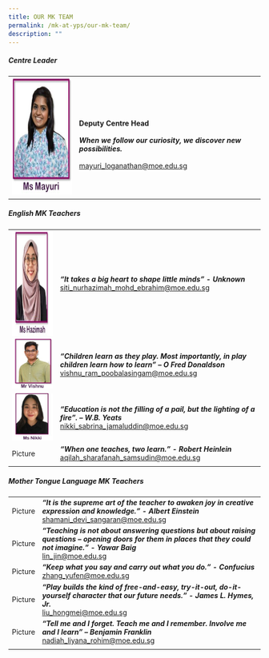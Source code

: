 ```yaml
---
title: OUR MK TEAM
permalink: /mk-at-yps/our-mk-team/
description: ""
---
```

##### **Centre Leader**

| | |
| -------- | -------- |
| <img src="/images/MK%20YPS/Our%20MK%20Staff/MK_Staff_Mayuri.jpg" alt="MK Brochure" style="float:left;width:170px;height:234px;"> | <br><br>**Deputy Centre Head**<br><br>***When we follow our curiosity, we discover new possibilities.*** <br><br>[mayuri_loganathan@moe.edu.sg](mailto:mayuri_loganathan@moe.edu.sg) |
| | |

##### **English MK Teachers**

| | |
| -------- | -------- |
| <img src="/images/MK%20YPS/Our%20MK%20Staff/MK_Staff_Hamizah.jpg" alt="MK Brochure" style="float:left;width:175px;height:210px;"> | ***“It takes a big heart to shape little minds” - Unknown*** <br>[siti_nurhazimah_mohd_ebrahim@moe.edu.sg](mailto:siti_nurhazimah_mohd_ebrahim@moe.edu.sg) |
| ![](/images/MK%20YPS/Our%20MK%20Staff/MK_Staff_Vishnu.jpg) | ***“Children learn as they play. Most importantly, in play children learn how to learn” – O Fred Donaldson*** <br>[vishnu_ram_poobalasingam@moe.edu.sg](mailto:vishnu_ram_poobalasingam@moe.edu.sg) |
| ![](/images/MK%20YPS/Our%20MK%20Staff/MK_Staff_Nikki.jpg) | ***“Education is not the filling of a pail, but the lighting of a fire”. – W.B. Yeats*** <br>[nikki_sabrina_jamaluddin@moe.edu.sg](mailto:nikki_sabrina_jamaluddin@moe.edu.sg) |
| Picture | ***“When one teaches, two learn.” - Robert Heinlein*** <br>[aqilah_sharafanah_samsudin@moe.edu.sg](mailto:aqilah_sharafanah_samsudin@moe.edu.sg) |
| | |

##### **Mother Tongue Language MK Teachers**

| | |
| -------- | -------- |
| Picture | ***“It is the supreme art of the teacher to awaken joy in creative expression and knowledge.” - Albert Einstein*** <br>[shamani_devi_sangaran@moe.edu.sg](mailto:shamani_devi_sangaran@moe.edu.sg) |
| Picture | ***“Teaching is not about answering questions but about raising questions – opening doors for them in places that they could not imagine.” - Yawar Baig*** <br>[lin_jin@moe.edu.sg](mailto:lin_jin@moe.edu.sg) |
| Picture | ***“Keep what you say and carry out what you do.”  - Confucius*** <br>[zhang_yufen@moe.edu.sg](mailto:zhang_yufen@moe.edu.sg) |
| Picture | ***“Play builds the kind of free-and-easy, try-it-out, do-it-yourself character that our future needs.” - James L. Hymes, Jr.*** <br>[liu_hongmei@moe.edu.sg](mailto:liu_hongmei@moe.edu.sg) |
| Picture | ***“Tell me and I forget. Teach me and I remember. Involve me and I learn” – Benjamin Franklin*** <br>[nadiah_liyana_rohim@moe.edu.sg](mailto:nadiah_liyana_rohim@moe.edu.sg) |
| | |